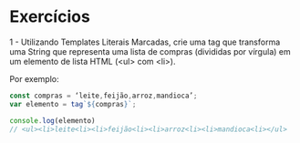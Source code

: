 # Exercícios

1 - Utilizando Templates Literais Marcadas, crie uma tag que transforma uma String que representa uma lista de compras (divididas por vírgula) em um elemento de lista HTML (&lt;ul&gt; com &lt;li&gt;).

Por exemplo:
``` javascript
const compras = ‘leite,feijão,arroz,mandioca’;
var elemento = tag`${compras}`;

console.log(elemento)
// <ul><li>leite<li><li>feijão<li><li>arroz<li><li>mandioca<li></ul>
```
